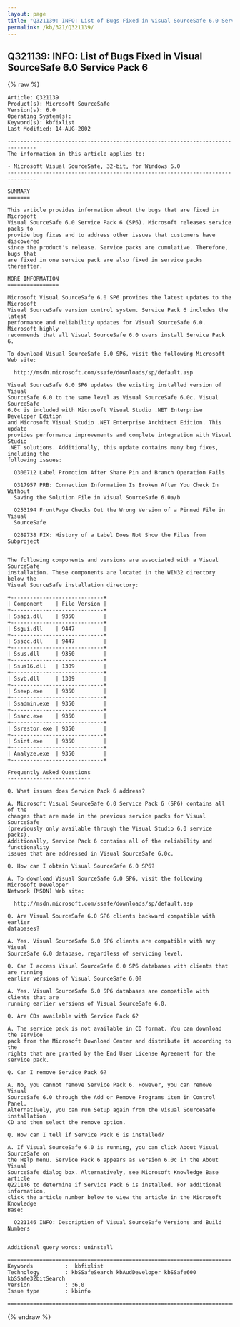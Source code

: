 ```yaml
---
layout: page
title: "Q321139: INFO: List of Bugs Fixed in Visual SourceSafe 6.0 Service Pack 6"
permalink: /kb/321/Q321139/
---
```


## Q321139: INFO: List of Bugs Fixed in Visual SourceSafe 6.0 Service Pack 6

{% raw %}

	Article: Q321139
	Product(s): Microsoft SourceSafe
	Version(s): 6.0
	Operating System(s): 
	Keyword(s): kbfixlist
	Last Modified: 14-AUG-2002
	
	-------------------------------------------------------------------------------
	The information in this article applies to:
	
	- Microsoft Visual SourceSafe, 32-bit, for Windows 6.0 
	-------------------------------------------------------------------------------
	
	SUMMARY
	=======
	
	This article provides information about the bugs that are fixed in Microsoft
	Visual SourceSafe 6.0 Service Pack 6 (SP6). Microsoft releases service packs to
	provide bug fixes and to address other issues that customers have discovered
	since the product's release. Service packs are cumulative. Therefore, bugs that
	are fixed in one service pack are also fixed in service packs thereafter.
	
	MORE INFORMATION
	================
	
	Microsoft Visual SourceSafe 6.0 SP6 provides the latest updates to the Microsoft
	Visual SourceSafe version control system. Service Pack 6 includes the latest
	performance and reliability updates for Visual SourceSafe 6.0. Microsoft highly
	recommends that all Visual SourceSafe 6.0 users install Service Pack 6.
	
	To download Visual SourceSafe 6.0 SP6, visit the following Microsoft Web site:
	
	  http://msdn.microsoft.com/ssafe/downloads/sp/default.asp
	
	Visual SourceSafe 6.0 SP6 updates the existing installed version of Visual
	SourceSafe 6.0 to the same level as Visual SourceSafe 6.0c. Visual SourceSafe
	6.0c is included with Microsoft Visual Studio .NET Enterprise Developer Edition
	and Microsoft Visual Studio .NET Enterprise Architect Edition. This update
	provides performance improvements and complete integration with Visual Studio
	.NET solutions. Additionally, this update contains many bug fixes, including the
	following issues:
	
	  Q300712 Label Promotion After Share Pin and Branch Operation Fails
	
	  Q317957 PRB: Connection Information Is Broken After You Check In Without
	  Saving the Solution File in Visual SourceSafe 6.0a/b
	
	  Q253194 FrontPage Checks Out the Wrong Version of a Pinned File in Visual
	  SourceSafe
	
	  Q289738 FIX: History of a Label Does Not Show the Files from Subproject
	
	
	The following components and versions are associated with a Visual SourceSafe
	installation. These components are located in the WIN32 directory below the
	Visual SourceSafe installation directory:
	
	+-----------------------------+
	| Component    | File Version | 
	+-----------------------------+
	| Ssapi.dll    | 9350         | 
	+-----------------------------+
	| Ssgui.dll    | 9447         | 
	+-----------------------------+
	| Ssscc.dll    | 9447         | 
	+-----------------------------+
	| Ssus.dll     | 9350         | 
	+-----------------------------+
	| Ssus16.dll   | 1309         | 
	+-----------------------------+
	| Ssvb.dll     | 1309         | 
	+-----------------------------+
	| Ssexp.exe    | 9350         | 
	+-----------------------------+
	| Ssadmin.exe  | 9350         | 
	+-----------------------------+
	| Ssarc.exe    | 9350         | 
	+-----------------------------+
	| Ssrestor.exe | 9350         | 
	+-----------------------------+
	| Ssint.exe    | 9350         | 
	+-----------------------------+
	| Analyze.exe  | 9350         | 
	+-----------------------------+
	
	Frequently Asked Questions
	--------------------------
	
	Q. What issues does Service Pack 6 address?
	
	A. Microsoft Visual SourceSafe 6.0 Service Pack 6 (SP6) contains all of the
	changes that are made in the previous service packs for Visual SourceSafe
	(previously only available through the Visual Studio 6.0 service packs).
	Additionally, Service Pack 6 contains all of the reliability and functionality
	issues that are addressed in Visual SourceSafe 6.0c.
	
	Q. How can I obtain Visual SourceSafe 6.0 SP6?
	
	A. To download Visual SourceSafe 6.0 SP6, visit the following Microsoft Developer
	Network (MSDN) Web site:
	
	  http://msdn.microsoft.com/ssafe/downloads/sp/default.asp
	
	Q. Are Visual SourceSafe 6.0 SP6 clients backward compatible with earlier
	databases?
	
	A. Yes. Visual SourceSafe 6.0 SP6 clients are compatible with any Visual
	SourceSafe 6.0 database, regardless of servicing level.
	
	Q. Can I access Visual SourceSafe 6.0 SP6 databases with clients that are running
	earlier versions of Visual SourceSafe 6.0?
	
	A. Yes. Visual SourceSafe 6.0 SP6 databases are compatible with clients that are
	running earlier versions of Visual SourceSafe 6.0.
	
	Q. Are CDs available with Service Pack 6?
	
	A. The service pack is not available in CD format. You can download the service
	pack from the Microsoft Download Center and distribute it according to the
	rights that are granted by the End User License Agreement for the service pack.
	
	Q. Can I remove Service Pack 6?
	
	A. No, you cannot remove Service Pack 6. However, you can remove Visual
	SourceSafe 6.0 through the Add or Remove Programs item in Control Panel.
	Alternatively, you can run Setup again from the Visual SourceSafe installation
	CD and then select the remove option.
	
	Q. How can I tell if Service Pack 6 is installed?
	
	A. If Visual SourceSafe 6.0 is running, you can click About Visual SourceSafe on
	the Help menu. Service Pack 6 appears as version 6.0c in the About Visual
	SourceSafe dialog box. Alternatively, see Microsoft Knowledge Base article
	Q221146 to determine if Service Pack 6 is installed. For additional information,
	click the article number below to view the article in the Microsoft Knowledge
	Base:
	
	  Q221146 INFO: Description of Visual SourceSafe Versions and Build Numbers
	
	
	Additional query words: uninstall
	
	======================================================================
	Keywords          :  kbfixlist
	Technology        : kbSSafeSearch kbAudDeveloper kbSSafe600 kbSSafe32bitSearch
	Version           : :6.0
	Issue type        : kbinfo
	
	=============================================================================
	

{% endraw %}
